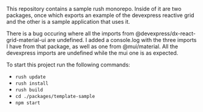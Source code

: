 This repository contains a sample rush monorepo. Inside of it are two packages, once which exports an example of the devexpress reactive grid and the other is a sample application that uses it. 

There is a bug occuring where all the imports from @devexpress/dx-react-grid-material-ui are undefined. I added a console.log with the three imports I have from that package, as well as one from @mui/material. All the devexpress imports are undefined while the mui one is as expected.

To start this project run the following commands: 
- `rush update`
- `rush install` 
- `rush build`
- `cd ./packages/template-sample`
- `npm start`
